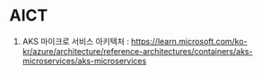 # AICT
1. AKS 마이크로 서비스 아키텍처 : https://learn.microsoft.com/ko-kr/azure/architecture/reference-architectures/containers/aks-microservices/aks-microservices
